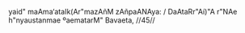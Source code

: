 yaid" maAma‘ataIk(Ar"mazAñM zAñpaANAya: /
DaAtaRr"Aí)"A r"NAe h"nyaustanmae ºaematarM" Bavaeta, //45//
